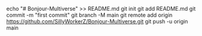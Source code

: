 echo "# Bonjour-Multiverse" >> README.md git init git add README.md git commit -m "first commit" git branch -M main git remote add origin https://github.com/SillyWorkerZ/Bonjour-Multiverse.git git push -u origin main
